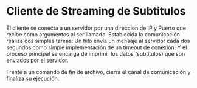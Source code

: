 # Cliente de Streaming de Subtitulos

El cliente se conecta a un servidor por una direccion de IP y Puerto que recibe como argumentos al ser llamado. Establecida
la comunicación realiza dos simples tareas: Un hilo envía un mensaje al servidor cada dos segundos como simple implementación
de un timeout de conexión; Y el proceso principal se encarga de imprimir los datos (subtítulos) que son enviados por el
servidor.

Frente a un comando de fin de archivo, cierra el canal de comunicación y finaliza su ejecución.
